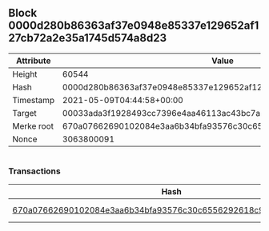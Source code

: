 ## Block 0000d280b86363af37e0948e85337e129652af127cb72a2e35a1745d574a8d23

Attribute | Value
--- | ---
Height | 60544
Hash | 0000d280b86363af37e0948e85337e129652af127cb72a2e35a1745d574a8d23
Timestamp | 2021-05-09T04:44:58+00:00
Target | 00033ada3f1928493cc7396e4aa46113ac43bc7ac52aab5d08e3934913716f64
Merke root | 670a07662690102084e3aa6b34bfa93576c30c6556292618c9df5baca5d7ab70
Nonce | 3063800091

```

```

### Transactions

Hash | Amount
--- | ---
[670a07662690102084e3aa6b34bfa93576c30c6556292618c9df5baca5d7ab70](670a07662690102084e3aa6b34bfa93576c30c6556292618c9df5baca5d7ab70.md) | 10.00000000 SKEPTI 
